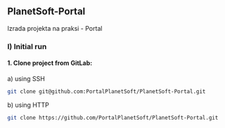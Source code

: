 ## PlanetSoft-Portal

Izrada projekta na praksi - Portal

### I) Initial run

#### 1. Clone project from GitLab:

a) using SSH
```sh
git clone git@github.com:PortalPlanetSoft/PlanetSoft-Portal.git
```
b) using HTTP
```sh
git clone https://github.com/PortalPlanetSoft/PlanetSoft-Portal.git
```
